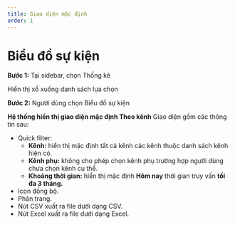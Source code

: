 ```yaml
---
title: Giao diện mặc định
order: 1
---
```

# Biểu đồ sự kiện
**Bước 1:** Tại sidebar, chọn Thống kê

Hiển thị xổ xuống danh sách lựa chọn

**Bước 2:** Người dùng chọn Biểu đồ sự kiện

**Hệ thống hiển thị giao diện mặc định Theo kênh**
Giao diện gồm các thông tin sau:
* Quick filter: 
    * **Kênh:** hiển thị mặc định tất cả kênh các kênh thuộc danh sách kênh hiện có.
    * **Kênh phụ:** không cho phép chọn kênh phụ trường hợp người dùng chưa chọn kênh cụ thể.
    * **Khoảng thời gian:** hiển thị mặc định **Hôm nay** thời gian truy vấn **tối đa 3 tháng.**
* Icon đồng bộ.
* Phân trang.
* Nút CSV xuất ra file dưới dạng CSV.
* Nút Excel xuất ra file dưới dạng Excel.
